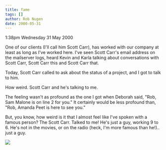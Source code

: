 ```yaml
---
title: fame
tags: []
author: Rob Nugen
date: 2000-05-31
---
```


<p class=date>1:38pm Wednesday 31 May 2000</p>

<p>One of our clients (I'll call him Scott Carr), has worked with our company at least as long as I've worked here.  I've seen Scott Carr's email address on the mailserver logs, heard Kevin and Karla talking about conversations with Scott Carr, Scott Carr this and Scott Carr that.

<p>Today, Scott Carr called to ask about the status of a project, and I got to talk to him.

<p>How weird.  Scott Carr and he's talking to me.

<p>The feeling wasn't as profound as the one I got when Deborah said, "Rob, Sam Malone is on line 2 for you."  It certainly would be less profound than, "Rob, Amanda Peet is here to see you."  

<p>But, you know, how weird is it that I almost feel like I've spoken with a famous person?  The Scott Carr.  Talked to me!  He's just a guy, working 9 to 6.  He's not in the movies, or on the radio (heck, I'm more famous than he!).. just a guy.

<p><img src="/images/rob/wL-ROB.gif">

